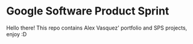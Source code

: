 # Google Software Product Sprint

Hello there!
This repo contains Alex Vasquez' portfolio and SPS projects, enjoy :D
